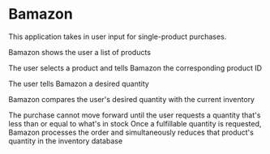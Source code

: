 # Bamazon

This application takes in user input for single-product purchases.

Bamazon shows the user a list of products

The user selects a product and tells Bamazon the corresponding product ID

The user tells Bamazon a desired quantity

Bamazon compares the user's desired quantity with the current inventory

The purchase cannot move forward until the user requests a quantity that's less than or equal to what's in stock
Once a fulfillable quantity is requested, Bamazon processes the order and simultaneously reduces that product's quantity in the inventory database